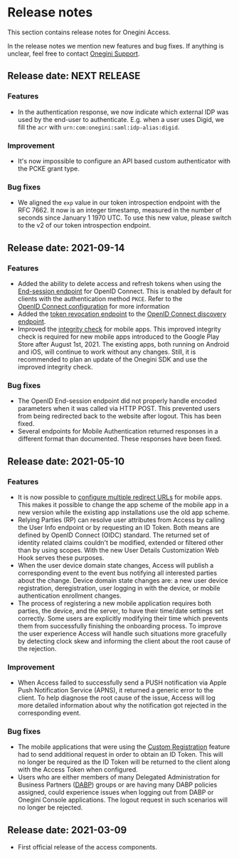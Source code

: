 # Release notes

This section contains release notes for Onegini Access.

In the release notes we mention new features and bug fixes. If anything is unclear, feel free to contact [Onegini Support](https://support.onegini.com).

## Release date: NEXT RELEASE

### Features
* In the authentication response, we now indicate which external IDP was used by the end-user to authenticate. E.g. when a user uses Digid, we fill the `acr` with `urn:com:onegini:saml:idp-alias:digid`.

### Improvement
* It's now impossible to configure an API based custom authenticator with the PCKE grant type.

### Bug fixes
* We aligned the `exp` value in our token introspection endpoint with the RFC 7662. It now is an integer timestamp, measured in the number of seconds
since January 1 1970 UTC. To use this new value, please switch to the v2 of our token introspection endpoint.

## Release date: 2021-09-14

### Features

* Added the ability to delete access and refresh tokens when using the [End-session endpoint](../topics/oidc/session-management/end-session-guide.md) for OpenID
  Connect. This is enabled by default for clients with the authentication method `PKCE`. Refer to the  
  [OpenID Connect configuration](../topics/oidc/configuration/configuration.md) for more information
* Added the [token revocation endpoint](../api-reference/description-oauth-endpoint.md#revoke-token-endpoint) to
  the [OpenID Connect discovery endpoint](../api-reference/oidc/discovery.md).
* Improved the [integrity check](../topics/mobile-apps/app-delivery-lifecycle/app-delivery-lifecycle.md) for mobile apps. This improved integrity check is
  required for new mobile apps introduced to the Google Play Store after August 1st, 2021. The existing apps, both running on Android and iOS, will continue to
  work without any changes. Still, it is recommended to plan an update of the Onegini SDK and use the improved integrity check.

### Bug fixes

* The OpenID End-session endpoint did not properly handle encoded parameters when it was called via HTTP POST. This prevented users from being redirected back
  to the website after logout. This has been fixed.
* Several endpoints for Mobile Authentication returned responses in a different format than documented. These responses have been fixed.

## Release date: 2021-05-10

### Features

* It is now possible to [configure multiple redirect URLs](../topics/mobile-apps/app-configuration/app-configuration.md) for mobile apps. This makes it possible
  to change the app scheme of the mobile app in a new version while the existing app installations use the old app scheme.
* Relying Parties (RP) can resolve user attributes from Access by calling the User Info endpoint or by requesting an ID Token. Both means are defined by OpenID
  Connect (OIDC) standard. The returned set of identity related claims couldn't be modified, extended or filtered other than by using scopes. With the new User
  Details Customization Web Hook serves these purposes.
* When the user device domain state changes, Access will publish a corresponding event to the event bus notifying all interested parties about the change.
  Device domain state changes are: a new user device registration, deregistration, user logging in with the device, or mobile authentication enrollment changes.
* The process of registering a new mobile application requires both parties, the device, and the server, to have their time/date settings set correctly. Some
  users are explicitly modifying their time which prevents them from successfully finishing the onboarding process. To improve the user experience Access will
  handle such situations more gracefully by detecting clock skew and informing the client about the root cause of the rejection.

### Improvement

* When Access failed to successfully send a PUSH notification via Apple Push Notification Service (APNS), it returned a generic error to the client. To help
  diagnose the root cause of the issue, Access will log more detailed information about why the notification got rejected in the corresponding event.

### Bug fixes

* The mobile applications that were using the [Custom Registration](../topics/custom-registration/index.md) feature had to send additional request in order to
  obtain an ID Token. This will no longer be required as the ID Token will be returned to the client along with the Access Token when configured.
* Users who are either members of many Delegated Administration for Business Partners ([DABP](../../../dabp/index.md)) groups or are having many DABP policies
  assigned, could experience issues when logging out from DABP or Onegini Console applications. The logout request in such scenarios will no longer be rejected.

## Release date: 2021-03-09

* First official release of the access components.
